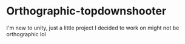 # Orthographic-topdownshooter
I'm new to unity, just a little project I decided to work on
might not be orthographic lol
